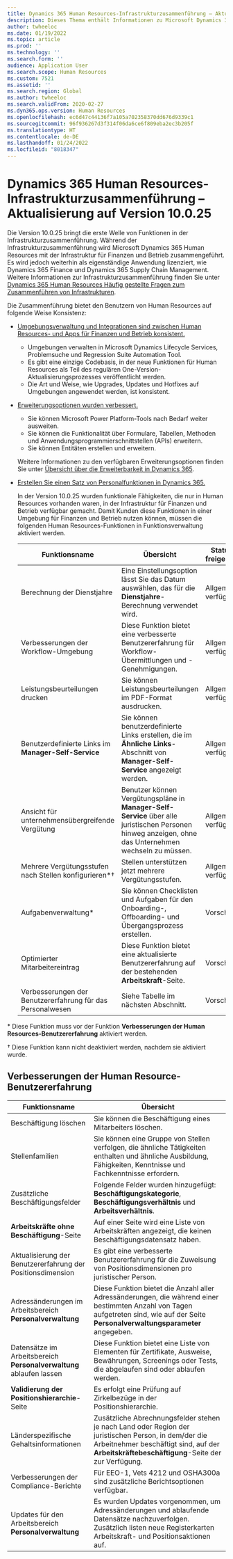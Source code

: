 ```yaml
---
title: Dynamics 365 Human Resources-Infrastrukturzusammenführung – Aktualisierung auf Version 10.0.25
description: Dieses Thema enthält Informationen zu Microsoft Dynamics 365 Human Resources-Version 10.0.25, das die erste Welle von Funktionen in der Infrastrukturzusammenführung bringt.
author: twheeloc
ms.date: 01/19/2022
ms.topic: article
ms.prod: ''
ms.technology: ''
ms.search.form: ''
audience: Application User
ms.search.scope: Human Resources
ms.custom: 7521
ms.assetid: ''
ms.search.region: Global
ms.author: twheeloc
ms.search.validFrom: 2020-02-27
ms.dyn365.ops.version: Human Resources
ms.openlocfilehash: ec6d47c44136f7a105a702358370dd676d9339c1
ms.sourcegitcommit: 96f936267d3f314f06da6ce6f809eba2ec3b205f
ms.translationtype: HT
ms.contentlocale: de-DE
ms.lasthandoff: 01/24/2022
ms.locfileid: "8018347"
---
```

# <a name="dynamics-365-human-resources-infrastructure-merge---release-10025-update"></a>Dynamics 365 Human Resources-Infrastrukturzusammenführung – Aktualisierung auf Version 10.0.25

Die Version 10.0.25 bringt die erste Welle von Funktionen in der Infrastrukturzusammenführung. Während der Infrastrukturzusammenführung wird Microsoft Dynamics 365 Human Resources mit der Infrastruktur für Finanzen und Betrieb zusammengeführt. Es wird jedoch weiterhin als eigenständige Anwendung lizenziert, wie Dynamics 365 Finance und Dynamics 365 Supply Chain Management. Weitere Informationen zur Infrastrukturzusammenführung finden Sie unter [Dynamics 365 Human Resources Häufig gestellte Fragen zum Zusammenführen von Infrastrukturen](../human-resources/hr-infrastructure-merge-faq.md).

Die Zusammenführung bietet den Benutzern von Human Resources auf folgende Weise Konsistenz:

- [Umgebungsverwaltung und Integrationen sind zwischen Human Resources- und Apps für Finanzen und Betrieb konsistent.](/dynamics365-release-plan/2021wave2/human-resources/dynamics365-human-resources/consistent-environment-management-integrations-between-human-resources-finance-operations-apps)

    - Umgebungen verwalten in Microsoft Dynamics Lifecycle Services, Problemsuche und Regression Suite Automation Tool.
    - Es gibt eine einzige Codebasis, in der neue Funktionen für Human Resources als Teil des regulären One-Version-Aktualisierungsprozesses veröffentlicht werden.
    - Die Art und Weise, wie Upgrades, Updates und Hotfixes auf Umgebungen angewendet werden, ist konsistent.

- [Erweiterungsoptionen wurden verbessert.](/dynamics365-release-plan/2021wave2/human-resources/dynamics365-human-resources/improve-extensibility-options.md)

    - Sie können Microsoft Power Platform-Tools nach Bedarf weiter ausweiten.
    - Sie können die Funktionalität über Formulare, Tabellen, Methoden und Anwendungsprogrammierschnittstellen (APIs) erweitern.
    - Sie können Entitäten erstellen und erweitern.

    Weitere Informationen zu den verfügbaren Erweiterungsoptionen finden Sie unter [Übersicht über die Erweiterbarkeit in Dynamics 365](../fin-ops-core/dev-itpro/extensibility/extensibility-home-page.md).

- [Erstellen Sie einen Satz von Personalfunktionen in Dynamics 365.](/dynamics365-release-plan/2021wave2/human-resources/create-one-set-human-resources-capabilities-within-dynamics-365.md)

    In der Version 10.0.25 wurden funktionale Fähigkeiten, die nur in Human Resources vorhanden waren, in der Infrastruktur für Finanzen und Betrieb verfügbar gemacht. Damit Kunden diese Funktionen in einer Umgebung für Finanzen und Betrieb nutzen können, müssen die folgenden Human Resources-Funktionen in Funktionsverwaltung aktiviert werden.

    | Funktionsname | Übersicht | Status freigeben | 
    |--------------|----------|----------------| 
    | Berechnung der Dienstjahre | Eine Einstellungsoption lässt Sie das Datum auswählen, das für die **Dienstjahre**-Berechnung verwendet wird. | Allgemein verfügbar | 
    | Verbesserungen der Workflow-Umgebung | Diese Funktion bietet eine verbesserte Benutzererfahrung für Workflow-Übermittlungen und -Genehmigungen. | Allgemein verfügbar | 
    | Leistungsbeurteilungen drucken | Sie können Leistungsbeurteilungen im PDF-Format ausdrucken. | Allgemein verfügbar | 
    | Benutzerdefinierte Links im **Manager-Self-Service** | Sie können benutzerdefinierte Links erstellen, die im **Ähnliche Links**-Abschnitt von **Manager-Self-Service** angezeigt werden. | Allgemein verfügbar | 
    | Ansicht für unternehmensübergreifende Vergütung | Benutzer können Vergütungspläne in **Manager-Self-Service** über alle juristischen Personen hinweg anzeigen, ohne das Unternehmen wechseln zu müssen. | Allgemein verfügbar | 
    | Mehrere Vergütungsstufen nach Stellen konfigurieren\*&dagger; | Stellen unterstützen jetzt mehrere Vergütungsstufen. | Allgemein verfügbar | 
    | Aufgabenverwaltung\* | Sie können Checklisten und Aufgaben für den Onboarding-, Offboarding- und Übergangsprozess erstellen. | Vorschau | 
    | Optimierter Mitarbeitereintrag | Diese Funktion bietet eine aktualisierte Benutzererfahrung auf der bestehenden **Arbeitskraft**-Seite. | Vorschau | 
    | Verbesserungen der Benutzererfahrung für das Personalwesen | Siehe Tabelle im nächsten Abschnitt.  | Vorschau | 

\* Diese Funktion muss vor der Funktion **Verbesserungen der Human Resources-Benutzererfahrung** aktiviert werden.

&dagger; Diese Funktion kann nicht deaktiviert werden, nachdem sie aktiviert wurde.

## <a name="human-resource-user-experience-enhancements"></a>Verbesserungen der Human Resource-Benutzererfahrung

| Funktionsname | Übersicht | 
|--------------|----------| 
| Beschäftigung löschen | Sie können die Beschäftigung eines Mitarbeiters löschen. | 
| Stellenfamilien | Sie können eine Gruppe von Stellen verfolgen, die ähnliche Tätigkeiten enthalten und ähnliche Ausbildung, Fähigkeiten, Kenntnisse und Fachkenntnisse erfordern. | 
| Zusätzliche Beschäftigungsfelder | Folgende Felder wurden hinzugefügt: **Beschäftigungskategorie**, **Beschäftigungsverhältnis** und **Arbeitsverhältnis**. | 
| **Arbeitskräfte ohne Beschäftigung**-Seite | Auf einer Seite wird eine Liste von Arbeitskräften angezeigt, die keinen Beschäftigungsdatensatz haben. | 
| Aktualisierung der Benutzererfahrung der Positionsdimension | Es gibt eine verbesserte Benutzererfahrung für die Zuweisung von Positionsdimensionen pro juristischer Person. | 
| Adressänderungen im Arbeitsbereich **Personalverwaltung** | Diese Funktion bietet die Anzahl aller Adressänderungen, die während einer bestimmten Anzahl von Tagen aufgetreten sind, wie auf der Seite **Personalverwaltungsparameter** angegeben. | 
| Datensätze im Arbeitsbereich **Personalverwaltung** ablaufen lassen | Diese Funktion bietet eine Liste von Elementen für Zertifikate, Ausweise, Bewährungen, Screenings oder Tests, die abgelaufen sind oder ablaufen werden. | 
| **Validierung der Positionshierarchie**-Seite | Es erfolgt eine Prüfung auf Zirkelbezüge in der Positionshierarchie. | 
| Länderspezifische Gehaltsinformationen | Zusätzliche Abrechnungsfelder stehen je nach Land oder Region der juristischen Person, in dem/der die Arbeitnehmer beschäftigt sind, auf der **Arbeitskräftebeschäftigung**-Seite der zur Verfügung. | 
| Verbesserungen der Compliance-Berichte | Für EEO-1, Vets 4212 und OSHA300a sind zusätzliche Berichtsoptionen verfügbar. | 
| Updates für den Arbeitsbereich **Personalverwaltung** | Es wurden Updates vorgenommen, um Adressänderungen und ablaufende Datensätze nachzuverfolgen. Zusätzlich listen neue Registerkarten Arbeitskraft- und Positionsaktionen auf. | 
